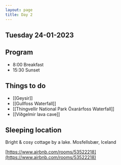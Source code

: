 ```yaml
--- 
layout: page
title: Day 2 
---
```

## Tuesday 24-01-2023

## Program
- 8:00 Breakfast
- 15:30 Sunset

## Things to do
 - [[Geysir]]
 - [[Gullfoss Waterfall]]
 - [[Thingvellir National Park Öxarárfoss Waterfall]]
 - [[Víðgelmir lava cave]]

## Sleeping location 
Bright & cosy cottage by a lake.
Mosfellsbær, Iceland

[https://www.airbnb.com/rooms/53522218](https://www.airbnb.com/rooms/53522218)